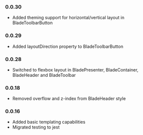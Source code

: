 ### 0.0.30
* Added theming support for horizontal/vertical layout in BladeToolbarButton

### 0.0.29
* Added layoutDirection property to BladeToolbarButton

### 0.0.28
* Switched to flexbox layout in BladePresenter, BladeContainer, BladeHeader and BladeToolbar

### 0.0.18
* Removed overflow and z-index from BladeHeader style

### 0.0.16
* Added basic templating capabilities
* Migrated testing to jest
